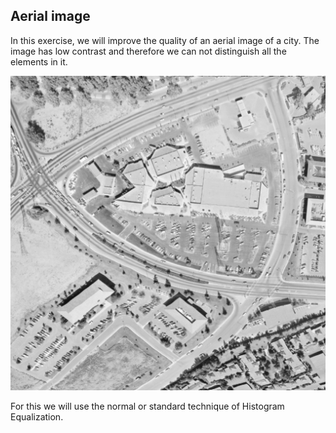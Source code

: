 ## Aerial image

In this exercise, we will improve the quality of an aerial image of a city. The image has low contrast and therefore we can not distinguish all the elements in it.

![Aerial image, airport taken from the air](../i/5.png)

<!-- Image loaded as `image_aerial`. -->

For this we will use the normal or standard technique of Histogram Equalization.
<!-- 
### Instructions

- Import the required module from scikit-image.

- Use the histogram equalization function from the module previously imported.

- Show the resulting image.
 -->